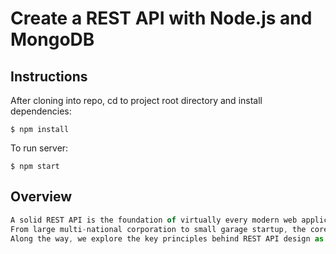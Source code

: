 # Create a REST API with Node.js and MongoDB

## Instructions
After cloning into repo, cd to project root directory and install dependencies:

```
$ npm install
```

To run server:

```
$ npm start
```

## Overview
```js
A solid REST API is the foundation of virtually every modern web application, service and data-driven company or startup. 
From large multi-national corporation to small garage startup, the core tenets of a well-designed REST API are the same and can be learned in relatively short period of time. In this tutorial series, we construct a simple REST API using Node/Express, Mongo DB.
Along the way, we explore the key principles behind REST API design as well as common mistakes and scenarios that developers often struggle with.
```

